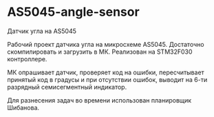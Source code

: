 # AS5045-angle-sensor
Датчик угла на AS5045

Рабочий проект датчика угла на микросхеме AS5045.
Достаточно скомпилировать и загрузить в МК. Реализован на STM32F030 контроллере.

МК опрашивает датчик, проверяет код на ошибки, пересчитывает принятый код в градусы и при отсутствии ошибок,
выводит на 6-ти разрядный семисегментный индикатор.

Для разнесения задач во времени использован планировщик Шибанова.
